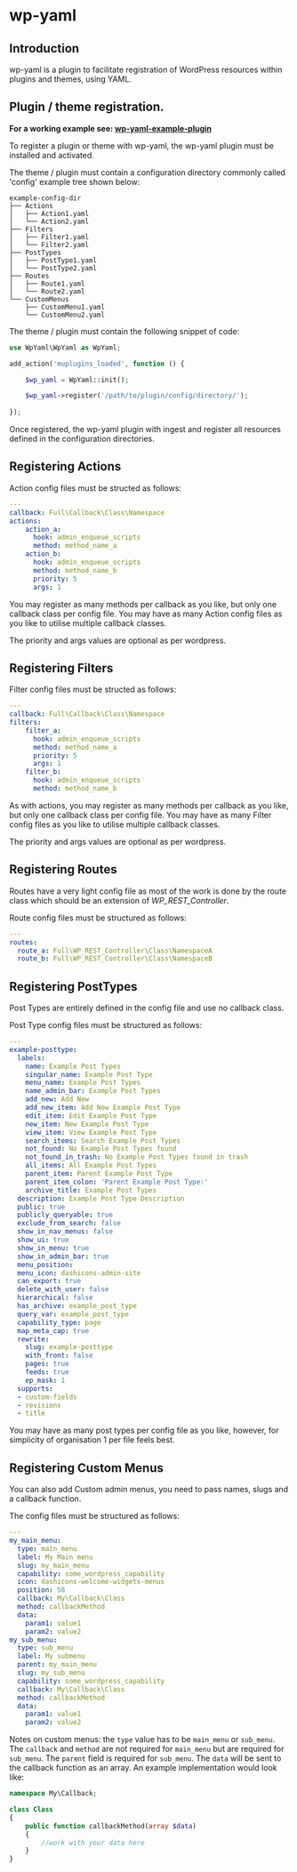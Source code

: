 # wp-yaml

## Introduction 
wp-yaml is a plugin to facilitate registration of WordPress resources within plugins and themes, using YAML. 

## Plugin / theme registration. 

**For a working example see: [wp-yaml-example-plugin](https://github.com/ncbateman/wp-yaml-example-plugin)**

To register a plugin or theme with wp-yaml, the wp-yaml plugin must be installed and activated. 

The theme / plugin must contain a configuration directory commonly called 'config' example tree shown below:

```
example-config-dir
├── Actions
│   ├── Action1.yaml
│   └── Action2.yaml
├── Filters
│   ├── Filter1.yaml
│   └── Filter2.yaml
├── PostTypes
│   ├── PostType1.yaml
│   └── PostType2.yaml
├── Routes
│   ├── Route1.yaml
│   └── Route2.yaml
└── CustomMenus
    ├── CustomMenu1.yaml
    └── CustomMenu2.yaml
```

The theme / plugin must contain the following snippet of code: 

```php
use WpYaml\WpYaml as WpYaml;

add_action('muplugins_loaded', function () {

	$wp_yaml = WpYaml::init();

	$wp_yaml->register('/path/to/plugin/config/directory/');
  
});
```

Once registered, the wp-yaml plugin with ingest and register all resources defined in the configuration directories. 


## Registering Actions

Action config files must be structed as follows:

```yaml
---
callback: Full\Callback\Class\Namespace
actions:
    action_a:
      hook: admin_enqueue_scripts
      method: method_name_a
    action_b:
      hook: admin_enqueue_scripts
      method: method_name_b
      priority: 5
      args: 1
```

You may register as many methods per callback as you like, but only one callback class per config file. You may have as many Action config files as you like to utilise multiple callback classes.

The priority and args values are optional as per wordpress.


## Registering Filters

Filter config files must be structed as follows:

```yaml
---
callback: Full\Callback\Class\Namespace
filters:
    filter_a:
      hook: admin_enqueue_scripts
      method: method_name_a
      priority: 5
      args: 1
    filter_b:
      hook: admin_enqueue_scripts
      method: method_name_b
```

As with actions, you may register as many methods per callback as you like, but only one callback class per config file. You may have as many Filter config files as you like to utilise multiple callback classes.

The priority and args values are optional as per wordpress.

## Registering Routes

Routes have a very light config file as most of the work is done by the route class which should be an extension of *WP_REST_Controller*. 

Route config files must be structured as follows: 

```yaml
---
routes:
  route_a: Full\WP_REST_Controller\Class\NamespaceA
  route_b: Full\WP_REST_Controller\Class\NamespaceB
```

## Registering PostTypes

Post Types are entirely defined in the config file and use no callback class.  

Post Type config files must be structured as follows: 

```yaml
---
example-posttype:
  labels:
    name: Example Post Types
    singular_name: Example Post Type
    menu_name: Example Post Types
    name_admin_bar: Example Post Types
    add_new: Add New
    add_new_item: Add New Example Post Type
    edit_item: Edit Example Post Type
    new_item: New Example Post Type
    view_item: View Example Post Type
    search_items: Search Example Post Types
    not_found: No Example Post Types found
    not_found_in_trash: No Example Post Types found in trash
    all_items: All Example Post Types
    parent_item: Parent Example Post Type
    parent_item_colon: 'Parent Example Post Type:'
    archive_title: Example Post Types
  description: Example Post Type Description
  public: true
  publicly_queryable: true
  exclude_from_search: false
  show_in_nav_menus: false
  show_ui: true
  show_in_menu: true
  show_in_admin_bar: true
  menu_position:
  menu_icon: dashicons-admin-site
  can_export: true
  delete_with_user: false
  hierarchical: false
  has_archive: example_post_type
  query_var: example_post_type
  capability_type: page
  map_meta_cap: true
  rewrite:
    slug: example-posttype
    with_front: false
    pages: true
    feeds: true
    ep_mask: 1
  supports:
  - custom-fields
  - revisions
  - title
```

You may have as many post types per config file as you like, however, for simplicity of organisation 1 per file feels best.

## Registering Custom Menus

You can also add Custom admin menus, you need to pass names, slugs and a callback function.

The config files must be structured as follows:

```yaml
---
my_main_menu:
  type: main_menu
  label: My Main menu
  slug: my_main_menu
  capability: some_wordpress_capability
  icon: dashicons-welcome-widgets-menus
  position: 58
  callback: My\Callback\Class
  method: callbackMethod
  data:
    param1: value1
    param2: value2
my_sub_menu:
  type: sub_menu
  label: My submenu
  parent: my_main_menu
  slug: my_sub_menu
  capability: some_wordpress_capability
  callback: My\Callback\Class
  method: callbackMethod
  data:
    param1: value1
    param2: value2

```

Notes on custom menus: the `type` value has to be `main_menu` or `sub_menu`. The `callback` and `method` are not required for `main_menu` but are required for `sub_menu`. The `parent` field is required for `sub_menu`. The `data` will be sent to the callback function as an array. An example implementation would look like:

```php
namespace My\Callback;

class Class
{
    public function callbackMethod(array $data)
    {
        //work with your data here
    }
}
```
